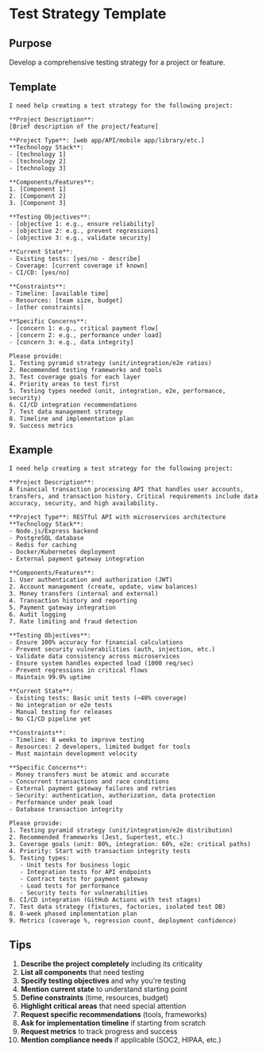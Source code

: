 # Test Strategy Template

## Purpose
Develop a comprehensive testing strategy for a project or feature.

## Template

```
I need help creating a test strategy for the following project:

**Project Description**:
[Brief description of the project/feature]

**Project Type**: [web app/API/mobile app/library/etc.]
**Technology Stack**:
- [technology 1]
- [technology 2]
- [technology 3]

**Components/Features**:
1. [Component 1]
2. [Component 2]
3. [Component 3]

**Testing Objectives**:
- [objective 1: e.g., ensure reliability]
- [objective 2: e.g., prevent regressions]
- [objective 3: e.g., validate security]

**Current State**:
- Existing tests: [yes/no - describe]
- Coverage: [current coverage if known]
- CI/CD: [yes/no]

**Constraints**:
- Timeline: [available time]
- Resources: [team size, budget]
- [other constraints]

**Specific Concerns**:
- [concern 1: e.g., critical payment flow]
- [concern 2: e.g., performance under load]
- [concern 3: e.g., data integrity]

Please provide:
1. Testing pyramid strategy (unit/integration/e2e ratios)
2. Recommended testing frameworks and tools
3. Test coverage goals for each layer
4. Priority areas to test first
5. Testing types needed (unit, integration, e2e, performance, security)
6. CI/CD integration recommendations
7. Test data management strategy
8. Timeline and implementation plan
9. Success metrics
```

## Example

```
I need help creating a test strategy for the following project:

**Project Description**:
A financial transaction processing API that handles user accounts, transfers, and transaction history. Critical requirements include data accuracy, security, and high availability.

**Project Type**: RESTful API with microservices architecture
**Technology Stack**:
- Node.js/Express backend
- PostgreSQL database
- Redis for caching
- Docker/Kubernetes deployment
- External payment gateway integration

**Components/Features**:
1. User authentication and authorization (JWT)
2. Account management (create, update, view balances)
3. Money transfers (internal and external)
4. Transaction history and reporting
5. Payment gateway integration
6. Audit logging
7. Rate limiting and fraud detection

**Testing Objectives**:
- Ensure 100% accuracy for financial calculations
- Prevent security vulnerabilities (auth, injection, etc.)
- Validate data consistency across microservices
- Ensure system handles expected load (1000 req/sec)
- Prevent regressions in critical flows
- Maintain 99.9% uptime

**Current State**:
- Existing tests: Basic unit tests (~40% coverage)
- No integration or e2e tests
- Manual testing for releases
- No CI/CD pipeline yet

**Constraints**:
- Timeline: 8 weeks to improve testing
- Resources: 2 developers, limited budget for tools
- Must maintain development velocity

**Specific Concerns**:
- Money transfers must be atomic and accurate
- Concurrent transactions and race conditions
- External payment gateway failures and retries
- Security: authentication, authorization, data protection
- Performance under peak load
- Database transaction integrity

Please provide:
1. Testing pyramid strategy (unit/integration/e2e distribution)
2. Recommended frameworks (Jest, Supertest, etc.)
3. Coverage goals (unit: 80%, integration: 60%, e2e: critical paths)
4. Priority: Start with transaction integrity tests
5. Testing types:
   - Unit tests for business logic
   - Integration tests for API endpoints
   - Contract tests for payment gateway
   - Load tests for performance
   - Security tests for vulnerabilities
6. CI/CD integration (GitHub Actions with test stages)
7. Test data strategy (fixtures, factories, isolated test DB)
8. 8-week phased implementation plan
9. Metrics (coverage %, regression count, deployment confidence)
```

## Tips

1. **Describe the project completely** including its criticality
2. **List all components** that need testing
3. **Specify testing objectives** and why you're testing
4. **Mention current state** to understand starting point
5. **Define constraints** (time, resources, budget)
6. **Highlight critical areas** that need special attention
7. **Request specific recommendations** (tools, frameworks)
8. **Ask for implementation timeline** if starting from scratch
9. **Request metrics** to track progress and success
10. **Mention compliance needs** if applicable (SOC2, HIPAA, etc.)
